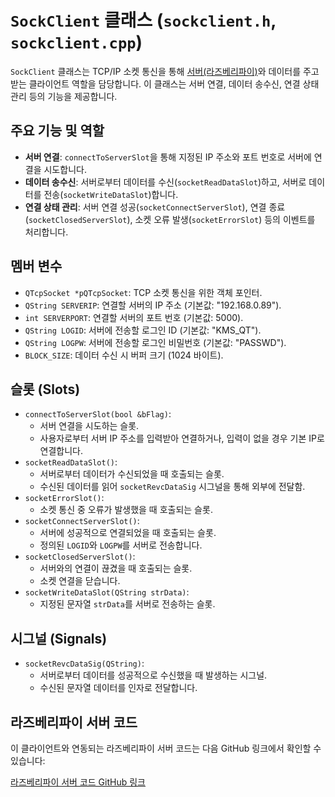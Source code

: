 # `SockClient` 클래스 (`sockclient.h`, `sockclient.cpp`)

`SockClient` 클래스는 TCP/IP 소켓 통신을 통해 [서버(라즈베리파이)](https://github.com/KimMS-99/C_CPP/blob/main/Tcp%3AIp/iot_server/iot_server.c)와 데이터를 주고받는 클라이언트 역할을 담당합니다. 이 클래스는 서버 연결, 데이터 송수신, 연결 상태 관리 등의 기능을 제공합니다.

## 주요 기능 및 역할

-   **서버 연결**: `connectToServerSlot`을 통해 지정된 IP 주소와 포트 번호로 서버에 연결을 시도합니다.
-   **데이터 송수신**: 서버로부터 데이터를 수신(`socketReadDataSlot`)하고, 서버로 데이터를 전송(`socketWriteDataSlot`)합니다.
-   **연결 상태 관리**: 서버 연결 성공(`socketConnectServerSlot`), 연결 종료(`socketClosedServerSlot`), 소켓 오류 발생(`socketErrorSlot`) 등의 이벤트를 처리합니다.

## 멤버 변수

-   `QTcpSocket *pQTcpSocket`: TCP 소켓 통신을 위한 객체 포인터.
-   `QString SERVERIP`: 연결할 서버의 IP 주소 (기본값: "192.168.0.89").
-   `int SERVERPORT`: 연결할 서버의 포트 번호 (기본값: 5000).
-   `QString LOGID`: 서버에 전송할 로그인 ID (기본값: "KMS_QT").
-   `QString LOGPW`: 서버에 전송할 로그인 비밀번호 (기본값: "PASSWD").
-   `BLOCK_SIZE`: 데이터 수신 시 버퍼 크기 (1024 바이트).

## 슬롯 (Slots)

-   `connectToServerSlot(bool &bFlag)`:
    -   서버 연결을 시도하는 슬롯.
    -   사용자로부터 서버 IP 주소를 입력받아 연결하거나, 입력이 없을 경우 기본 IP로 연결합니다.
-   `socketReadDataSlot()`:
    -   서버로부터 데이터가 수신되었을 때 호출되는 슬롯.
    -   수신된 데이터를 읽어 `socketRevcDataSig` 시그널을 통해 외부에 전달함.
-   `socketErrorSlot()`:
    -   소켓 통신 중 오류가 발생했을 때 호출되는 슬롯.
-   `socketConnectServerSlot()`:
    -   서버에 성공적으로 연결되었을 때 호출되는 슬롯.
    -   정의된 `LOGID`와 `LOGPW`를 서버로 전송합니다.
-   `socketClosedServerSlot()`:
    -   서버와의 연결이 끊겼을 때 호출되는 슬롯.
    -   소켓 연결을 닫습니다.
-   `socketWriteDataSlot(QString strData)`:
    -   지정된 문자열 `strData`를 서버로 전송하는 슬롯.

## 시그널 (Signals)

-   `socketRevcDataSig(QString)`:
    -   서버로부터 데이터를 성공적으로 수신했을 때 발생하는 시그널.
    -   수신된 문자열 데이터를 인자로 전달합니다.

## 라즈베리파이 서버 코드

이 클라이언트와 연동되는 라즈베리파이 서버 코드는 다음 GitHub 링크에서 확인할 수 있습니다:

[라즈베리파이 서버 코드 GitHub 링크](https://github.com/KimMS-99/C_CPP/blob/main/Tcp%3AIp/iot_server/iot_server.c)
